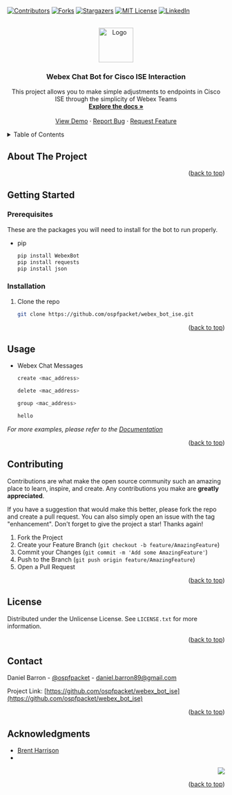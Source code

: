 <!-- Improved compatibility of back to top link: See: https://github.com/othneildrew/Best-README-Template/pull/73 -->
<a name="readme-top"></a>
<!--
*** Thanks for checking out the Best-README-Template. If you have a suggestion
*** that would make this better, please fork the repo and create a pull request
*** or simply open an issue with the tag "enhancement".
*** Don't forget to give the project a star!
*** Thanks again! Now go create something AMAZING! :D
-->



<!-- PROJECT SHIELDS -->
<!--
*** I'm using markdown "reference style" links for readability.
*** Reference links are enclosed in brackets [ ] instead of parentheses ( ).
*** See the bottom of this document for the declaration of the reference variables
*** for contributors-url, forks-url, etc. This is an optional, concise syntax you may use.
*** https://www.markdownguide.org/basic-syntax/#reference-style-links
-->
[![Contributors][contributors-shield]][contributors-url]
[![Forks][forks-shield]][forks-url]
[![Stargazers][stars-shield]][stars-url]
[![MIT License][license-shield]][license-url]
[![LinkedIn][linkedin-shield]][linkedin-url]



<!-- PROJECT LOGO -->
<br />
<div align="center">
  <a href="https://github.com/ospfpacket/webex_bot_ise">
    <img src="images/logo.png" alt="Logo" width="80" height="80">
  </a>

<h3 align="center">Webex Chat Bot for Cisco ISE Interaction</h3>

  <p align="center">
    This project allows you to make simple adjustments to endpoints in Cisco ISE through the simplicity of Webex Teams
    <br />
    <a href="https://github.com/ospfpacket/webex_bot_ise"><strong>Explore the docs »</strong></a>
    <br />
    <br />
    <a href="https://github.com/ospfpacket/webex_bot_ise">View Demo</a>
    ·
    <a href="https://github.com/ospfpacket/webex_bot_ise/issues">Report Bug</a>
    ·
    <a href="https://github.com/ospfpacket/webex_bot_ise/issues">Request Feature</a>
  </p>
</div>



<!-- TABLE OF CONTENTS -->
<details>
  <summary>Table of Contents</summary>
  <ol>
    <li>
      <a href="#about-the-project">About The Project</a>
    </li>
    <li>
      <a href="#getting-started">Getting Started</a>
      <ul>
        <li><a href="#prerequisites">Prerequisites</a></li>
        <li><a href="#installation">Installation</a></li>
      </ul>
    </li>
    <li><a href="#usage">Usage</a></li>
    <li><a href="#contributing">Contributing</a></li>
    <li><a href="#license">License</a></li>
    <li><a href="#contact">Contact</a></li>
    <li><a href="#acknowledgments">Acknowledgments</a></li>
  </ol>
</details>



<!-- ABOUT THE PROJECT -->
## About The Project



<p align="right">(<a href="#readme-top">back to top</a>)</p>



<!-- GETTING STARTED -->
## Getting Started

### Prerequisites

These are the packages you will need to install for the bot to run properly.

* pip
  ```sh
  pip install WebexBot
  pip install requests
  pip install json
  ```

### Installation

1. Clone the repo
   ```sh
   git clone https://github.com/ospfpacket/webex_bot_ise.git
   ```

<p align="right">(<a href="#readme-top">back to top</a>)</p>



<!-- USAGE EXAMPLES -->
## Usage

* Webex Chat Messages
  ```sh
  create <mac_address>
  
  delete <mac_address>
  
  group <mac_address>
  
  hello
  ```

_For more examples, please refer to the [Documentation](https://example.com)_

<p align="right">(<a href="#readme-top">back to top</a>)</p>



<!-- CONTRIBUTING -->
## Contributing

Contributions are what make the open source community such an amazing place to learn, inspire, and create. Any contributions you make are **greatly appreciated**.

If you have a suggestion that would make this better, please fork the repo and create a pull request. You can also simply open an issue with the tag "enhancement".
Don't forget to give the project a star! Thanks again!

1. Fork the Project
2. Create your Feature Branch (`git checkout -b feature/AmazingFeature`)
3. Commit your Changes (`git commit -m 'Add some AmazingFeature'`)
4. Push to the Branch (`git push origin feature/AmazingFeature`)
5. Open a Pull Request

<p align="right">(<a href="#readme-top">back to top</a>)</p>



<!-- LICENSE -->
## License

Distributed under the Unlicense License. See `LICENSE.txt` for more information.

<p align="right">(<a href="#readme-top">back to top</a>)</p>



<!-- CONTACT -->
## Contact

Daniel Barron - [@ospfpacket](https://twitter.com/ospfpacket) - daniel.barron89@gmail.com

Project Link: [https://github.com/ospfpacket/webex_bot_ise](https://github.com/ospfpacket/webex_bot_ise)

<p align="right">(<a href="#readme-top">back to top</a>)</p>



<!-- ACKNOWLEDGMENTS -->
## Acknowledgments

* [Brent Harrison](https://twitter.com/DuplicatePacket)
* 
<div id="footer" align="right">
<img src="https://img.shields.io/pypi/pyversions/Django">
</div>

<p align="right">(<a href="#readme-top">back to top</a>)</p>



<!-- MARKDOWN LINKS & IMAGES -->
<!-- https://www.markdownguide.org/basic-syntax/#reference-style-links -->
[contributors-shield]: https://img.shields.io/github/contributors/ospfpacket/webex_bot_ise.svg?style=for-the-badge
[contributors-url]: https://github.com/ospfpacket/webex_bot_ise/graphs/contributors
[forks-shield]: https://img.shields.io/github/forks/ospfpacket/webex_bot_ise.svg?style=for-the-badge
[forks-url]: https://github.com/ospfpacket/webex_bot_ise/network/members
[stars-shield]: https://img.shields.io/github/stars/ospfpacket/webex_bot_ise.svg?style=for-the-badge
[stars-url]: https://github.com/ospfpacket/webex_bot_ise/stargazers
[issues-shield]: https://img.shields.io/github/issues/ospfpacket/webex_bot_ise.svg?style=for-the-badge
[issues-url]: https://github.com/ospfpacket/webex_bot_ise/issues
[license-shield]: https://img.shields.io/github/license/ospfpacket/webex_bot_ise.svg?style=for-the-badge
[license-url]: https://github.com/ospfpacket/webex_bot_ise/blob/master/LICENSE.txt
[linkedin-shield]: https://img.shields.io/badge/-LinkedIn-black.svg?style=for-the-badge&logo=linkedin&colorB=555
[linkedin-url]: https://linkedin.com/in/danielbarron89
[product-screenshot]: images/screenshot.png
[Next.js]: https://img.shields.io/badge/next.js-000000?style=for-the-badge&logo=nextdotjs&logoColor=white
[Next-url]: https://nextjs.org/
[React.js]: https://img.shields.io/badge/React-20232A?style=for-the-badge&logo=react&logoColor=61DAFB
[React-url]: https://reactjs.org/
[Vue.js]: https://img.shields.io/badge/Vue.js-35495E?style=for-the-badge&logo=vuedotjs&logoColor=4FC08D
[Vue-url]: https://vuejs.org/
[Angular.io]: https://img.shields.io/badge/Angular-DD0031?style=for-the-badge&logo=angular&logoColor=white
[Angular-url]: https://angular.io/
[Svelte.dev]: https://img.shields.io/badge/Svelte-4A4A55?style=for-the-badge&logo=svelte&logoColor=FF3E00
[Svelte-url]: https://svelte.dev/
[Laravel.com]: https://img.shields.io/badge/Laravel-FF2D20?style=for-the-badge&logo=laravel&logoColor=white
[Laravel-url]: https://laravel.com
[Bootstrap.com]: https://img.shields.io/badge/Bootstrap-563D7C?style=for-the-badge&logo=bootstrap&logoColor=white
[Bootstrap-url]: https://getbootstrap.com
[JQuery.com]: https://img.shields.io/badge/jQuery-0769AD?style=for-the-badge&logo=jquery&logoColor=white
[JQuery-url]: https://jquery.com 
